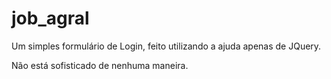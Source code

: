 # job_agral

Um simples formulário de Login, feito utilizando a ajuda apenas de JQuery.

Não está sofisticado de nenhuma maneira.
